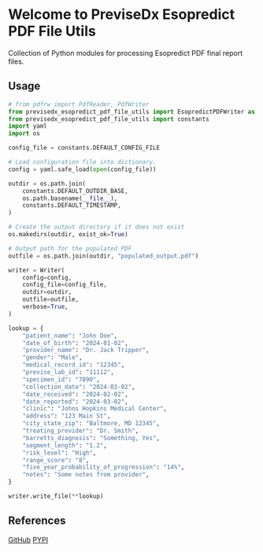 # Welcome to PreviseDx Esopredict PDF File Utils

Collection of Python modules for processing Esopredict PDF final report files.

## Usage

```python
# from pdfrw import PdfReader, PdfWriter
from previsedx_esopredict_pdf_file_utils import EsopredictPDFWriter as Writer
from previsedx_esopredict_pdf_file_utils import constants
import yaml
import os

config_file = constants.DEFAULT_CONFIG_FILE

# Load configuration file into dictionary.
config = yaml.safe_load(open(config_file))

outdir = os.path.join(
    constants.DEFAULT_OUTDIR_BASE,
    os.path.basename(__file__),
    constants.DEFAULT_TIMESTAMP,
)

# Create the output directory if it does not exist
os.makedirs(outdir, exist_ok=True)

# Output path for the populated PDF
outfile = os.path.join(outdir, "populated_output.pdf")

writer = Writer(
    config=config,
    config_file=config_file,
    outdir=outdir,
    outfile=outfile,
    verbose=True,
)

lookup = {
    "patient_name": "John Doe",
    "date_of_birth": "2024-01-02",
    "provider_name": "Dr. Jack Tripper",
    "gender": "Male",
    "medical_record_id": "12345",
    "previse_lab_id": "11112",
    "specimen_id": "7890",
    "collection_date": "2024-01-02",
    "date_received": "2024-02-02",
    "date_reported": "2024-03-02",
    "clinic": "Johns Hopkins Medical Center",
    "address": "123 Main St",
    "city_state_zip": "Baltmore, MD 12345",
    "treating_provider": "Dr. Smith",
    "barretts_diagnosis": "Something, Yes",
    "segment_length": "1.2",
    "risk_level": "High",
    "range_score": "8",
    "five_year_probability_of_progression": "14%",
    "notes": "Some notes from provider",
}

writer.write_file(**lookup)
```


## References

[GitHub](https://github.com/sundaram-previsedx/previsedx-esopredict-pdf-file-utils)
[PYPI](https://pypi.org/project/previsedx-esopredict-pdf-file-utils/)
